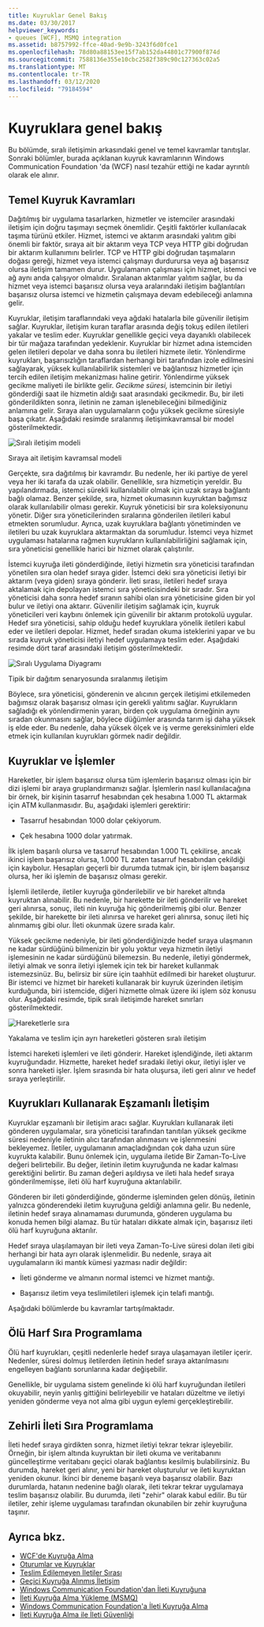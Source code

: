 ```yaml
---
title: Kuyruklar Genel Bakış
ms.date: 03/30/2017
helpviewer_keywords:
- queues [WCF], MSMQ integration
ms.assetid: b8757992-ffce-40ad-9e9b-3243f6d0fce1
ms.openlocfilehash: 78d80a88153ee15f7ab152da44801c77900f874d
ms.sourcegitcommit: 7588136e355e10cbc2582f389c90c127363c02a5
ms.translationtype: MT
ms.contentlocale: tr-TR
ms.lasthandoff: 03/12/2020
ms.locfileid: "79184594"
---
```

# <a name="queues-overview"></a>Kuyruklara genel bakış

Bu bölümde, sıralı iletişimin arkasındaki genel ve temel kavramlar tanıtışlar. Sonraki bölümler, burada açıklanan kuyruk kavramlarının Windows Communication Foundation 'da (WCF) nasıl tezahür ettiği ne kadar ayrıntılı olarak ele alınır.  
  
## <a name="basic-queuing-concepts"></a>Temel Kuyruk Kavramları  
 Dağıtılmış bir uygulama tasarlarken, hizmetler ve istemciler arasındaki iletişim için doğru taşımayı seçmek önemlidir. Çeşitli faktörler kullanılacak taşıma türünü etkiler. Hizmet, istemci ve aktarım arasındaki yalıtım gibi önemli bir faktör, sıraya ait bir aktarım veya TCP veya HTTP gibi doğrudan bir aktarım kullanımını belirler. TCP ve HTTP gibi doğrudan taşımaların doğası gereği, hizmet veya istemci çalışmayı durdurursa veya ağ başarısız olursa iletişim tamamen durur. Uygulamanın çalışması için hizmet, istemci ve ağ aynı anda çalışıyor olmalıdır. Sıralanan aktarımlar yalıtım sağlar, bu da hizmet veya istemci başarısız olursa veya aralarındaki iletişim bağlantıları başarısız olursa istemci ve hizmetin çalışmaya devam edebileceği anlamına gelir.  
  
 Kuyruklar, iletişim taraflarındaki veya ağdaki hatalarla bile güvenilir iletişim sağlar. Kuyruklar, iletişim kuran taraflar arasında değiş tokuş edilen iletileri yakalar ve teslim eder. Kuyruklar genellikle geçici veya dayanıklı olabilecek bir tür mağaza tarafından yedeklenir. Kuyruklar bir hizmet adına istemciden gelen iletileri depolar ve daha sonra bu iletileri hizmete iletir. Yönlendirme kuyrukları, başarısızlığın taraflardan herhangi biri tarafından izole edilmesini sağlayarak, yüksek kullanılabilirlik sistemleri ve bağlantısız hizmetler için tercih edilen iletişim mekanizması haline getirir. Yönlendirme yüksek gecikme maliyeti ile birlikte gelir. *Gecikme süresi,* istemcinin bir iletiyi gönderdiği saat ile hizmetin aldığı saat arasındaki gecikmedir. Bu, bir ileti gönderildikten sonra, iletinin ne zaman işlenebileceğini bilmediğiniz anlamına gelir. Sıraya alan uygulamaların çoğu yüksek gecikme süresiyle başa çıkatır. Aşağıdaki resimde sıralanmış iletişimkavramsal bir model gösterilmektedir.  
  
 ![Sıralı iletişim modeli](../../../../docs/framework/wcf/feature-details/media/qconceptual-figure1c.gif "QConceptual-Figure1c")  
  
 Sıraya ait iletişim kavramsal modeli  
  
 Gerçekte, sıra dağıtılmış bir kavramdır. Bu nedenle, her iki partiye de yerel veya her iki tarafa da uzak olabilir. Genellikle, sıra hizmetiçin yereldir. Bu yapılandırmada, istemci sürekli kullanılabilir olmak için uzak sıraya bağlantı bağlı olamaz. Benzer şekilde, sıra, hizmet okumasının kuyruktan bağımsız olarak kullanılabilir olması gerekir. Kuyruk yöneticisi bir sıra koleksiyonunu yönetir. Diğer sıra yöneticilerinden sıralarına gönderilen iletileri kabul etmekten sorumludur. Ayrıca, uzak kuyruklara bağlantı yönetiminden ve iletileri bu uzak kuyruklara aktarmaktan da sorumludur. İstemci veya hizmet uygulaması hatalarına rağmen kuyrukların kullanılabilirliğini sağlamak için, sıra yöneticisi genellikle harici bir hizmet olarak çalıştırılır.  
  
 İstemci kuyruğa ileti gönderdiğinde, iletiyi hizmetin sıra yöneticisi tarafından yönetilen sıra olan hedef sıraya gider. İstemci deki sıra yöneticisi iletiyi bir aktarım (veya giden) sıraya gönderir. İleti sırası, iletileri hedef sıraya aktalamak için depolayan istemci sıra yöneticisindeki bir sıradır. Sıra yöneticisi daha sonra hedef sıranın sahibi olan sıra yöneticisine giden bir yol bulur ve iletiyi ona aktarır. Güvenilir iletişim sağlamak için, kuyruk yöneticileri veri kaybını önlemek için güvenilir bir aktarım protokolü uygular. Hedef sıra yöneticisi, sahip olduğu hedef kuyruklara yönelik iletileri kabul eder ve iletileri depolar. Hizmet, hedef sıradan okuma isteklerini yapar ve bu sırada kuyruk yöneticisi iletiyi hedef uygulamaya teslim eder. Aşağıdaki resimde dört taraf arasındaki iletişim gösterilmektedir.  
  
 ![Sıralı Uygulama Diyagramı](../../../../docs/framework/wcf/feature-details/media/distributed-queue-figure.jpg "Dağıtılmış Sıra-Şekil")  
  
 Tipik bir dağıtım senaryosunda sıralanmış iletişim  
  
 Böylece, sıra yöneticisi, gönderenin ve alıcının gerçek iletişimi etkilemeden bağımsız olarak başarısız olması için gerekli yalıtımı sağlar. Kuyrukların sağladığı ek yönlendirmenin yararı, birden çok uygulama örneğinin aynı sıradan okunmasını sağlar, böylece düğümler arasında tarım işi daha yüksek iş elde eder. Bu nedenle, daha yüksek ölçek ve iş verme gereksinimleri elde etmek için kullanılan kuyrukları görmek nadir değildir.  
  
## <a name="queues-and-transactions"></a>Kuyruklar ve İşlemler  
 Hareketler, bir işlem başarısız olursa tüm işlemlerin başarısız olması için bir dizi işlemi bir araya gruplandırmanızı sağlar. İşlemlerin nasıl kullanılacağına bir örnek, bir kişinin tasarruf hesabından çek hesabına 1.000 TL aktarmak için ATM kullanmasıdır. Bu, aşağıdaki işlemleri gerektirir:  
  
- Tasarruf hesabından 1000 dolar çekiyorum.  
  
- Çek hesabına 1000 dolar yatırmak.  
  
 İlk işlem başarılı olursa ve tasarruf hesabından 1.000 TL çekilirse, ancak ikinci işlem başarısız olursa, 1.000 TL zaten tasarruf hesabından çekildiği için kaybolur. Hesapları geçerli bir durumda tutmak için, bir işlem başarısız olursa, her iki işlemin de başarısız olması gerekir.  
  
 İşlemli iletilerde, iletiler kuyruğa gönderilebilir ve bir hareket altında kuyruktan alınabilir. Bu nedenle, bir harekette bir ileti gönderilir ve hareket geri alınırsa, sonuç, ileti nin kuyruğa hiç gönderilmemiş gibi olur. Benzer şekilde, bir harekette bir ileti alınırsa ve hareket geri alınırsa, sonuç ileti hiç alınmamış gibi olur. İleti okunmak üzere sırada kalır.  
  
 Yüksek gecikme nedeniyle, bir ileti gönderdiğinizde hedef sıraya ulaşmanın ne kadar sürdüğünü bilmenizin bir yolu yoktur veya hizmetin iletiyi işlemesinin ne kadar sürdüğünü bilemezsin. Bu nedenle, iletiyi göndermek, iletiyi almak ve sonra iletiyi işlemek için tek bir hareket kullanmak istemezsinüz. Bu, belirsiz bir süre için taahhüt edilmedi bir hareket oluşturur. Bir istemci ve hizmet bir hareketi kullanarak bir kuyruk üzerinden iletişim kurduğunda, biri istemcide, diğeri hizmette olmak üzere iki işlem söz konusu olur. Aşağıdaki resimde, tipik sıralı iletişimde hareket sınırları gösterilmektedir.  
  
 ![Hareketlerle sıra](../../../../docs/framework/wcf/feature-details/media/qwithtransactions-figure3.gif "QWithTransactions-Şekil3")  
  
 Yakalama ve teslim için ayrı hareketleri gösteren sıralı iletişim  
  
 İstemci hareketi işlemleri ve ileti gönderir. Hareket işlendiğinde, ileti aktarım kuyruğundadır. Hizmette, hareket hedef sıradaki iletiyi okur, iletiyi işler ve sonra hareketi işler. İşlem sırasında bir hata oluşursa, ileti geri alınır ve hedef sıraya yerleştirilir.  
  
## <a name="asynchronous-communication-using-queues"></a>Kuyrukları Kullanarak Eşzamanlı İletişim  
 Kuyruklar eşzamanlı bir iletişim aracı sağlar. Kuyrukları kullanarak ileti gönderen uygulamalar, sıra yöneticisi tarafından tanıtılan yüksek gecikme süresi nedeniyle iletinin alıcı tarafından alınmasını ve işlenmesini bekleyemez. İletiler, uygulamanın amaçladığından çok daha uzun süre kuyrukta kalabilir. Bunu önlemek için, uygulama iletide Bir Zaman-To-Live değeri belirtebilir. Bu değer, iletinin iletim kuyruğunda ne kadar kalması gerektiğini belirtir. Bu zaman değeri aşıldıysa ve ileti hala hedef sıraya gönderilmemişse, ileti ölü harf kuyruğuna aktarılabilir.  
  
 Gönderen bir ileti gönderdiğinde, gönderme işleminden gelen dönüş, iletinin yalnızca gönderendeki iletim kuyruğuna geldiği anlamına gelir. Bu nedenle, iletinin hedef sıraya alınamaması durumunda, gönderen uygulama bu konuda hemen bilgi alamaz. Bu tür hataları dikkate almak için, başarısız ileti ölü harf kuyruğuna aktarılır.  
  
 Hedef sıraya ulaşılamayan bir ileti veya Zaman-To-Live süresi dolan ileti gibi herhangi bir hata ayrı olarak işlenmelidir. Bu nedenle, sıraya ait uygulamaların iki mantık kümesi yazması nadir değildir:  
  
- İleti gönderme ve almanın normal istemci ve hizmet mantığı.  
  
- Başarısız iletim veya teslimiletileri işlemek için telafi mantığı.  
  
 Aşağıdaki bölümlerde bu kavramlar tartışılmaktadır.  
  
## <a name="dead-letter-queue-programming"></a>Ölü Harf Sıra Programlama  
 Ölü harf kuyrukları, çeşitli nedenlerle hedef sıraya ulaşamayan iletiler içerir. Nedenler, süresi dolmuş iletilerden iletinin hedef sıraya aktarılmasını engelleyen bağlantı sorunlarına kadar değişebilir.  
  
 Genellikle, bir uygulama sistem genelinde ki ölü harf kuyruğundan iletileri okuyabilir, neyin yanlış gittiğini belirleyebilir ve hataları düzeltme ve iletiyi yeniden gönderme veya not alma gibi uygun eylemi gerçekleştirebilir.  
  
## <a name="poison-message-queue-programming"></a>Zehirli İleti Sıra Programlama  
 İleti hedef sıraya girdikten sonra, hizmet iletiyi tekrar tekrar işleyebilir. Örneğin, bir işlem altında kuyruktan bir ileti okuma ve veritabanını güncelleştirme veritabanı geçici olarak bağlantısı kesilmiş bulabilirsiniz. Bu durumda, hareket geri alınır, yeni bir hareket oluşturulur ve ileti kuyruktan yeniden okunur. İkinci bir deneme başarılı veya başarısız olabilir. Bazı durumlarda, hatanın nedenine bağlı olarak, ileti tekrar tekrar uygulamaya teslim başarısız olabilir. Bu durumda, ileti "zehir" olarak kabul edilir. Bu tür iletiler, zehir işleme uygulaması tarafından okunabilen bir zehir kuyruğuna taşınır.  
  
## <a name="see-also"></a>Ayrıca bkz.

- [WCF'de Kuyruğa Alma](../../../../docs/framework/wcf/feature-details/queuing-in-wcf.md)
- [Oturumlar ve Kuyruklar](../../../../docs/framework/wcf/samples/sessions-and-queues.md)
- [Teslim Edilemeyen İletiler Sırası](../../../../docs/framework/wcf/samples/dead-letter-queues.md)
- [Geçici Kuyruğa Alınmış İletişim](../../../../docs/framework/wcf/samples/volatile-queued-communication.md)
- [Windows Communication Foundation'dan İleti Kuyruğuna](../../../../docs/framework/wcf/samples/wcf-to-message-queuing.md)
- [İleti Kuyruğa Alma Yükleme (MSMQ)](../../../../docs/framework/wcf/samples/installing-message-queuing-msmq.md)
- [Windows Communication Foundation'a İleti Kuyruğa Alma](../../../../docs/framework/wcf/samples/message-queuing-to-wcf.md)
- [İleti Kuyruğa Alma ile İleti Güvenliği](../../../../docs/framework/wcf/samples/message-security-over-message-queuing.md)

